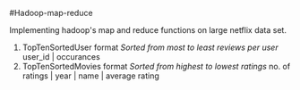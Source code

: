 #Hadoop-map-reduce

Implementing hadoop's map and reduce functions on large netflix data set.

1. TopTenSortedUser format 
*Sorted from most to least reviews per user*
user_id | occurances
2. TopTenSortedMovies format 
*Sorted from highest to lowest ratings*
no. of ratings | year | name | average rating 

